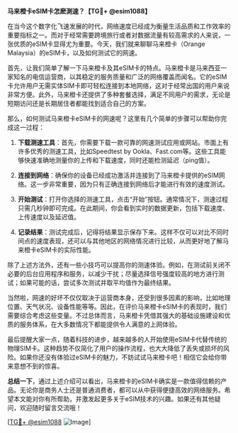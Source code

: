 **马来橙卡eSIM卡怎麽測速？【TG💪+ @esim1088】**

在当今这个数字化飞速发展的时代，网络速度已经成为衡量生活品质和工作效率的重要指标之一。而对于经常需要跨境旅行或者对数据流量有较高需求的人来说，一张优质的eSIM卡显得尤为重要。今天，我们就来聊聊马来橙卡（Orange Malaysia）的eSIM卡，以及如何测试它的网速。

首先，让我们简单了解一下马来橙卡及其eSIM卡的特点。马来橙卡是马来西亚一家知名的电信运营商，以其稳定的服务质量和广泛的网络覆盖而闻名。它的eSIM卡允许用户无需实体SIM卡即可轻松连接到本地网络，这对于经常出国的用户来说非常方便。此外，马来橙卡还提供了多种套餐选择，满足不同用户的需求，无论是短期访问还是长期居住者都能找到适合自己的方案。

那么，如何测试马来橙卡eSIM卡的网速呢？这里有几个简单的步骤可以帮助你完成这一过程：

1. **下载测速工具**：首先，你需要下载一款可靠的网速测试应用或网站。市面上有许多优秀的测速工具，比如Speedtest by Ookla、Fast.com等。这些工具能够快速准确地测量你的上传和下载速度，同时还能检测延迟（ping值）。

2. **连接到网络**：确保你的设备已经成功激活并连接到了马来橙卡提供的eSIM网络。这一步非常重要，因为只有正确连接到网络后才能进行有效的速度测试。

3. **开始测试**：打开你选择的测速工具，点击“开始”按钮。通常情况下，测速过程只需几秒钟即可完成。在此期间，你会看到实时的数据更新，包括下载速度、上传速度以及延迟值。

4. **记录结果**：测试完成后，记得将结果显示保存下来。这样不仅可以对比不同时间点的速度表现，还可以与其他地区的网络情况进行比较，从而更好地了解马来橙卡eSIM卡的实际性能。

除了上述方法外，还有一些小技巧可以提高你的测速体验。例如，在测试前关闭不必要的后台应用程序和服务，以减少干扰；尽量选择信号强度较高的地方进行测试；如果可能的话，尝试多次测试并取平均值作为最终结果。

当然啦，网速的好坏不仅仅取决于运营商本身，还受到很多因素的影响，比如地理位置、天气状况、设备性能等等。因此，在评价马来橙卡eSIM卡的表现时，我们需要综合考虑这些变量。不过总体而言，马来橙卡凭借其强大的基础设施建设和优质的服务体系，在大多数情况下都能提供令人满意的上网体验。

最后提醒大家一点，随着科技的进步，越来越多的人开始使用eSIM卡代替传统的物理SIM卡。这种趋势不仅简化了用户的操作流程，也大大降低了丢失或损坏的风险。如果你还没有体验过eSIM卡的魅力，不妨试试马来橙卡吧！相信它会给你带来意想不到的惊喜。

**总结一下**，通过上述介绍可以看出，马来橙卡的eSIM卡确实是一款值得信赖的产品。无论你是商务人士还是普通消费者，都可以从中获得便捷高效的网络服务。希望本文能对你有所帮助，并激发起更多关于eSIM技术的兴趣。如果还有其他疑问，欢迎随时留言交流哦！

[[TG💪+ @esim1088](https://t.me/s/esim1088) ![Image](https://i.postimg.cc/4NQfJmqS/Snipaste-2025-05-13-00-14-12.png)]